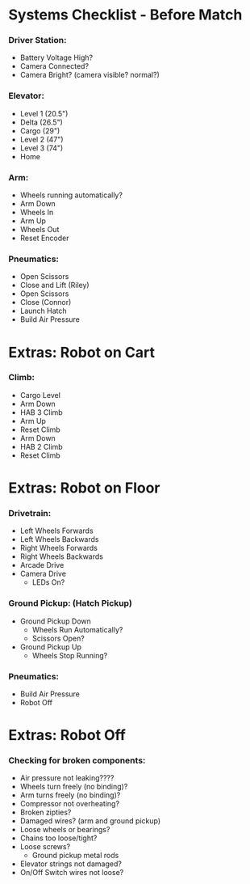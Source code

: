# Systems Checklist - Before Match

### Driver Station:
- Battery Voltage High?
- Camera Connected?
- Camera Bright? (camera visible? normal?)

### Elevator:
- Level 1 (20.5")
- Delta (26.5")
- Cargo (29")
- Level 2 (47")
- Level 3 (74")
- Home

### Arm:
- Wheels running automatically?
- Arm Down
- Wheels In
- Arm Up
- Wheels Out
- Reset Encoder

### Pneumatics:
- Open Scissors
- Close and Lift (Riley)
- Open Scissors
- Close (Connor)
- Launch Hatch
- Build Air Pressure

# Extras: Robot on Cart

### Climb:
- Cargo Level
- Arm Down
- HAB 3 Climb
- Arm Up
- Reset Climb
- Arm Down
- HAB 2 Climb
- Reset Climb

# Extras: Robot on Floor

### Drivetrain:
- Left Wheels Forwards
- Left Wheels Backwards
- Right Wheels Forwards
- Right Wheels Backwards
- Arcade Drive
- Camera Drive
	- LEDs On?

### Ground Pickup: (Hatch Pickup)
- Ground Pickup Down
    - Wheels Run Automatically?
    - Scissors Open?
- Ground Pickup Up
    - Wheels Stop Running?

### Pneumatics:
- Build Air Pressure
- Robot Off

# Extras: Robot Off

### Checking for broken components:
- Air pressure not leaking????
- Wheels turn freely (no binding)?
- Arm turns freely (no binding)?
- Compressor not overheating?
- Broken zipties?
- Damaged wires? (arm and ground pickup)
- Loose wheels or bearings?
- Chains too loose/tight?
- Loose screws?
    - Ground pickup metal rods
- Elevator strings not damaged?
- On/Off Switch wires not loose?
